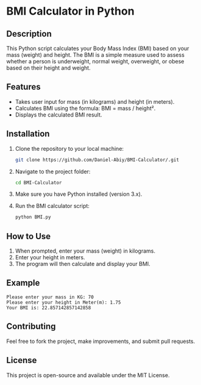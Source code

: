 # BMI Calculator in Python

## Description
This Python script calculates your Body Mass Index (BMI) based on your mass (weight) and height. The BMI is a simple measure used to assess whether a person is underweight, normal weight, overweight, or obese based on their height and weight.

## Features
- Takes user input for mass (in kilograms) and height (in meters).
- Calculates BMI using the formula: BMI = mass / height².
- Displays the calculated BMI result.

## Installation

1. Clone the repository to your local machine:

   ```bash
   git clone https://github.com/Daniel-Abiy/BMI-Calculator/.git
   ```

2. Navigate to the project folder:

   ```bash
   cd BMI-Calculator
   ```

3. Make sure you have Python installed (version 3.x).

4. Run the BMI calculator script:

   ```bash
   python BMI.py
   ```

## How to Use
1. When prompted, enter your mass (weight) in kilograms.
2. Enter your height in meters.
3. The program will then calculate and display your BMI.

## Example

```
Please enter your mass in KG: 70
Please enter your height in Meter(m): 1.75
Your BMI is: 22.857142857142858
```

## Contributing
Feel free to fork the project, make improvements, and submit pull requests.

## License
This project is open-source and available under the MIT License.
